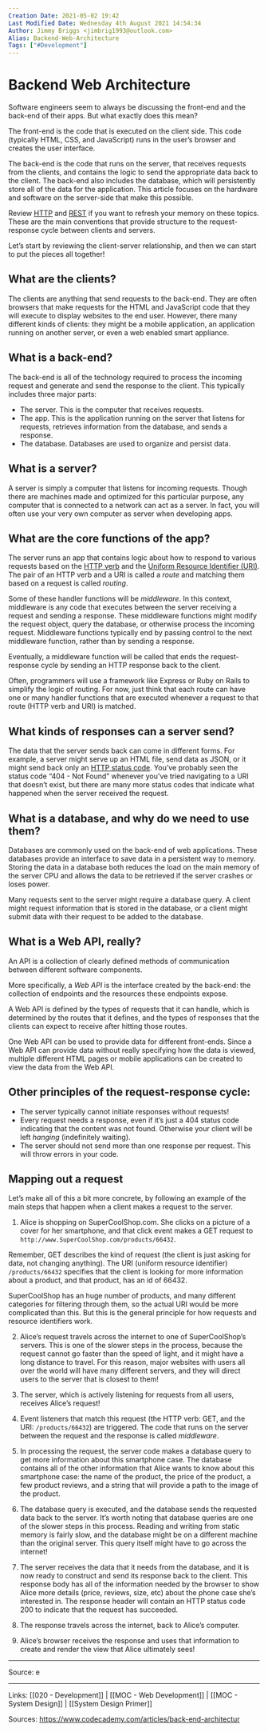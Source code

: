 ```yaml
---
Creation Date: 2021-05-02 19:42
Last Modified Date: Wednesday 4th August 2021 14:54:34
Author: Jimmy Briggs <jimbrig1993@outlook.com>
Alias: Backend-Web-Architecture
Tags: ["#Development"]
---
```


# Backend Web Architecture

Software engineers seem to always be discussing the front-end and the back-end of their apps. But what exactly does this mean?

The front-end is the code that is executed on the client side. This code (typically HTML, CSS, and JavaScript) runs in the user’s browser and creates the user interface.

The back-end is the code that runs on the server, that receives requests from the clients, and contains the logic to send the appropriate data back to the client. The back-end also includes the database, which will persistently store all of the data for the application. This article focuses on the hardware and software on the server-side that make this possible.

Review [HTTP](https://www.codecademy.com/articles/http-requests) and [REST](https://www.codecademy.com/articles/what-is-rest) if you want to refresh your memory on these topics. These are the main conventions that provide structure to the request-response cycle between clients and servers.

Let’s start by reviewing the client-server relationship, and then we can start to put the pieces all together!

## What are the clients?

The clients are anything that send requests to the back-end. They are often browsers that make requests for the HTML and JavaScript code that they will execute to display websites to the end user. However, there many different kinds of clients: they might be a mobile application, an application running on another server, or even a web enabled smart appliance.

## What is a back-end?

The back-end is all of the technology required to process the incoming request and generate and send the response to the client. This typically includes three major parts:

- The server. This is the computer that receives requests.
- The app. This is the application running on the server that listens for requests, retrieves information from the database, and sends a response.
- The database. Databases are used to organize and persist data.

## What is a server?

A server is simply a computer that listens for incoming requests. Though there are machines made and optimized for this particular purpose, any computer that is connected to a network can act as a server. In fact, you will often use your very own computer as server when developing apps.

## What are the core functions of the app?

The server runs an app that contains logic about how to respond to various requests based on the [HTTP verb](https://developer.mozilla.org/en-US/docs/Web/HTTP/Methods) and the [Uniform Resource Identifier (URI)](https://developer.mozilla.org/en-US/docs/Glossary/URI). The pair of an HTTP verb and a URI is called a *route* and matching them based on a request is called *routing*.

Some of these handler functions will be *middleware*. In this context, middleware is any code that executes between the server receiving a request and sending a response. These middleware functions might modify the request object, query the database, or otherwise process the incoming request. Middleware functions typically end by passing control to the next middleware function, rather than by sending a response.

Eventually, a middleware function will be called that ends the request-response cycle by sending an HTTP response back to the client.

Often, programmers will use a framework like Express or Ruby on Rails to simplify the logic of routing. For now, just think that each route can have one or many handler functions that are executed whenever a request to that route (HTTP verb and URI) is matched.

## What kinds of responses can a server send?

The data that the server sends back can come in different forms. For example, a server might serve up an HTML file, send data as JSON, or it might send back only an [HTTP status code](http://www.restapitutorial.com/httpstatuscodes.html). You’ve probably seen the status code “404 - Not Found” whenever you've tried navigating to a URI that doesn’t exist, but there are many more status codes that indicate what happened when the server received the request.

## What is a database, and why do we need to use them?

Databases are commonly used on the back-end of web applications. These databases provide an interface to save data in a persistent way to memory. Storing the data in a database both reduces the load on the main memory of the server CPU and allows the data to be retrieved if the server crashes or loses power.

Many requests sent to the server might require a database query. A client might request information that is stored in the database, or a client might submit data with their request to be added to the database.

## What is a Web API, really?

An API is a collection of clearly defined methods of communication between different software components.

More specifically, a *Web API* is the interface created by the back-end: the collection of endpoints and the resources these endpoints expose.

A Web API is defined by the types of requests that it can handle, which is determined by the routes that it defines, and the types of responses that the clients can expect to receive after hitting those routes.

One Web API can be used to provide data for different front-ends. Since a Web API can provide data without really specifying how the data is viewed, multiple different HTML pages or mobile applications can be created to view the data from the Web API.

## Other principles of the request-response cycle:

- The server typically cannot initiate responses without requests!
- Every request needs a response, even if it’s just a 404 status code indicating that the content was not found. Otherwise your client will be left *hanging* (indefinitely waiting).
- The server should not send more than one response per request. This will throw errors in your code.

## Mapping out a request

Let’s make all of this a bit more concrete, by following an example of the main steps that happen when a client makes a request to the server.

1. Alice is shopping on SuperCoolShop.com. She clicks on a picture of a cover for her smartphone, and that click event makes a GET request to `http://www.SuperCoolShop.com/products/66432`.

Remember, GET describes the kind of request (the client is just asking for data, not changing anything). The URI (uniform resource identifier) `/products/66432` specifies that the client is looking for more information about a product, and that product, has an id of 66432.

SuperCoolShop has an huge number of products, and many different categories for filtering through them, so the actual URI would be more complicated than this. But this is the general principle for how requests and resource identifiers work.

2. Alice’s request travels across the internet to one of SuperCoolShop’s servers. This is one of the slower steps in the process, because the request cannot go faster than the speed of light, and it might have a long distance to travel. For this reason, major websites with users all over the world will have many different servers, and they will direct users to the server that is closest to them!

3. The server, which is actively listening for requests from all users, receives Alice’s request!

4. Event listeners that match this request (the HTTP verb: GET, and the URI: `/products/66432`) are triggered. The code that runs on the server between the request and the response is called *middleware*.

5. In processing the request, the server code makes a database query to get more information about this smartphone case. The database contains all of the other information that Alice wants to know about this smartphone case: the name of the product, the price of the product, a few product reviews, and a string that will provide a path to the image of the product.

6. The database query is executed, and the database sends the requested data back to the server. It’s worth noting that database queries are one of the slower steps in this process. Reading and writing from static memory is fairly slow, and the database might be on a different machine than the original server. This query itself might have to go across the internet!

7. The server receives the data that it needs from the database, and it is now ready to construct and send its response back to the client. This response body has all of the information needed by the browser to show Alice more details (price, reviews, size, etc) about the phone case she’s interested in. The response header will contain an HTTP status code 200 to indicate that the request has succeeded.

8. The response travels across the internet, back to Alice’s computer.

9. Alice’s browser receives the response and uses that information to create and render the view that Alice ultimately sees!

***
Source: e

***

Links: [[020 - Development]] | [[MOC - Web Development]] | [[MOC - System Design]] | [[System Design Primer]]

Sources: https://www.codecademy.com/articles/back-end-architectur

